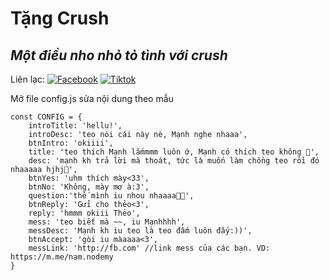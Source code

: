 # Tặng Crush
## _Một điều nho nhỏ tỏ tình với crush_

Liên lạc: 
[![Facebook](https://i.imgur.com/GRqy96ts.jpg)](https://www.facebook.com/nam.nodemy)
[![Tiktok](https://i.imgur.com/Nbfl1E7t.jpg)](https://www.tiktok.com/@manindev)

Mở file config.js sửa nội dung theo mẫu
```
const CONFIG = {
    introTitle: 'hellu!',
    introDesc: 'teo nói cái này nè, Mạnh nghe nhaaa',
    btnIntro: 'okiiii',
    title: 'teo thích Mạnh lắmmmm luôn ớ, Mạnh có thích teo không 🥺',
    desc: 'mạnh kh trả lời mà thoát, tức là muốn làm chồng teo rồi đó nhaaaaa hjhj🙈',
    btnYes: 'uhm thích mày<33',
    btnNo: 'Không, mày mơ à:3',
    question:'thế mình iu nhou nhaaaa🥺🙈',
    btnReply: 'Gửi cho thẻo<3',
    reply: 'hmmm okiii Thẻo',
    mess: 'teo biết mà ~~, iu Mạnhhhh',
    messDesc: 'Mạnh kh iu teo là teo đấm luôn đấy:))',
    btnAccept: 'gòi iu màaaaa<3',
    messLink: 'http://fb.com' //link mess của các bạn. VD: https://m.me/nam.nodemy
}
```

